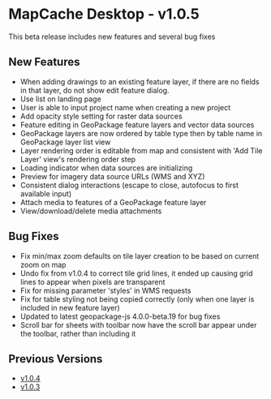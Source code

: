 # MapCache Desktop - v1.0.5

This beta release includes new features and several bug fixes

## New Features
 * When adding drawings to an existing feature layer, if there are no fields in that layer, do not show edit feature dialog.
 * Use list on landing page
 * User is able to input project name when creating a new project
 * Add opacity style setting for raster data sources
 * Feature editing in GeoPackage feature layers and vector data sources
 * GeoPackage layers are now ordered by table type then by table name in GeoPackage layer list view
 * Layer rendering order is editable from map and consistent with 'Add Tile Layer' view's rendering order step
 * Loading indicator when data sources are initializing
 * Preview for imagery data source URLs (WMS and XYZ)
 * Consistent dialog interactions (escape to close, autofocus to first available input)
 * Attach media to features of a GeoPackage feature layer
 * View/download/delete media attachments
 
## Bug Fixes
 * Fix min/max zoom defaults on tile layer creation to be based on current zoom on map
 * Undo fix from v1.0.4 to correct tile grid lines, it ended up causing grid lines to appear when pixels are transparent
 * Fix for missing parameter 'styles' in WMS requests
 * Fix for table styling not being copied correctly (only when one layer is included in new feature layer)
 * Updated to latest geopackage-js 4.0.0-beta.19 for bug fixes
 * Scroll bar for sheets with toolbar now have the scroll bar appear under the toolbar, rather than including it


## Previous Versions
 * [v1.0.4](https://github.com/ngageoint/mapcache-electron/blob/v1.0.4/changelog/v1.0.4.md)
 * [v1.0.3](https://github.com/ngageoint/mapcache-electron/blob/v1.0.4/changelog/v1.0.3.md)

